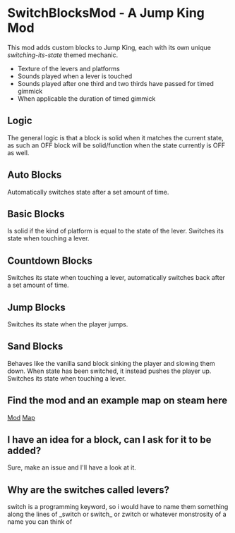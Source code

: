 # SwitchBlocksMod - A Jump King Mod

This mod adds custom blocks to Jump King, each with its own unique *switching-its-state* themed mechanic.
- Texture of the levers and platforms
- Sounds played when a lever is touched
- Sounds played after one third and two thirds have passed for timed gimmick
- When applicable the duration of timed gimmick

## Logic
The general logic is that a block is solid when it matches the current state, as such an OFF block will be solid/function when the state currently is OFF as well.

## Auto Blocks
Automatically switches state after a set amount of time.

## Basic Blocks
Is solid if the kind of platform is equal to the state of the lever.
Switches its state when touching a lever.

## Countdown Blocks
Switches its state when touching a lever, automatically switches back after a set amount of time.

## Jump Blocks
Switches its state when the player jumps.

## Sand Blocks
Behaves like the vanilla sand block sinking the player and slowing them down. When state has been switched, it instead pushes the player up.
Switches its state when touching a lever.

## Find the mod and an example map on steam here
[Mod](https://steamcommunity.com/sharedfiles/filedetails/?id=3188962826)
[Map](https://steamcommunity.com/sharedfiles/filedetails/?id=3175561853)

## I have an idea for a block, can I ask for it to be added?
Sure, make an issue and I'll have a look at it.

## Why are the switches called levers?
switch is a programming keyword, so i would have to name them something along the lines of \_switch or switch\_ or zwitch or whatever monstrosity of a name you can think of
